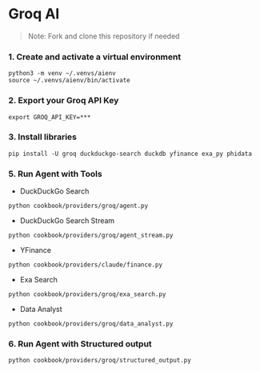 # Groq AI

> Note: Fork and clone this repository if needed

### 1. Create and activate a virtual environment

```shell
python3 -m venv ~/.venvs/aienv
source ~/.venvs/aienv/bin/activate
```

### 2. Export your Groq API Key

```shell
export GROQ_API_KEY=***
```

### 3. Install libraries

```shell
pip install -U groq duckduckgo-search duckdb yfinance exa_py phidata
```

### 5. Run Agent with Tools

- DuckDuckGo Search

```shell
python cookbook/providers/groq/agent.py
```

- DuckDuckGo Search Stream

```shell
python cookbook/providers/groq/agent_stream.py
```

- YFinance

```shell
python cookbook/providers/claude/finance.py
```

- Exa Search

```shell
python cookbook/providers/groq/exa_search.py
```

- Data Analyst

```shell
python cookbook/providers/groq/data_analyst.py
```

### 6. Run Agent with Structured output

```shell
python cookbook/providers/groq/structured_output.py
```


